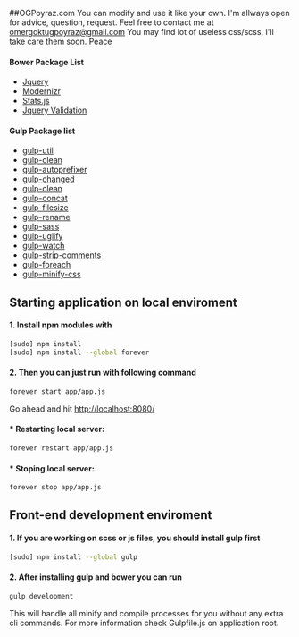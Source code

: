 ##OGPoyraz.com
You can modify and use it like your own.
I'm allways open for advice, question, request. Feel free to contact me at omergoktugpoyraz@gmail.com
You may find lot of useless css/scss, I'll take care them soon.
Peace

#### Bower Package List
* [Jquery](https://github.com/jquery/jquery)
* [Modernizr](http://modernizr.com/)
* [Stats.js](https://github.com/mrdoob/stats.js/)
* [Jquery Validation](http://jqueryvalidation.org/)

#### Gulp Package list
* [gulp-util](https://github.com/gulpjs/gulp-util)
* [gulp-clean](https://github.com/peter-vilja/gulp-clean)
* [gulp-autoprefixer](https://www.npmjs.com/package/gulp-autoprefixer)
* [gulp-changed](https://github.com/sindresorhus/gulp-changed)
* [gulp-clean](https://github.com/peter-vilja/gulp-clean)
* [gulp-concat](https://github.com/wearefractal/gulp-concat)
* [gulp-filesize](https://github.com/Metrime/gulp-filesize)
* [gulp-rename](https://github.com/hparra/gulp-rename)
* [gulp-sass](https://www.npmjs.com/package/gulp-sass)
* [gulp-uglify](https://github.com/terinjokes/gulp-uglify)
* [gulp-watch](https://github.com/floatdrop/gulp-watch)
* [gulp-strip-comments](https://www.npmjs.com/package/gulp-strip-comments)
* [gulp-foreach](https://www.npmjs.com/package/gulp-foreach)
* [gulp-minify-css](https://www.npmjs.com/package/gulp-minify-css)


## Starting application on local enviroment
#### 1. Install npm modules with 
```sh
[sudo] npm install
[sudo] npm install --global forever
```
#### 2. Then you can just run with following command
```sh
forever start app/app.js
```
Go ahead and hit [http://localhost:8080/](http://localhost:8080/)
#### * Restarting local server:
```sh
forever restart app/app.js
```
#### * Stoping local server:
```sh
forever stop app/app.js
```

## Front-end development enviroment
#### 1. If you are working on scss or js files, you should install gulp first
```sh
[sudo] npm install --global gulp
```
#### 2. After installing gulp and bower you can run 
```sh
gulp development
```
This will handle all minify and compile processes for you without any extra cli commands. For more information check Gulpfile.js on application root.
